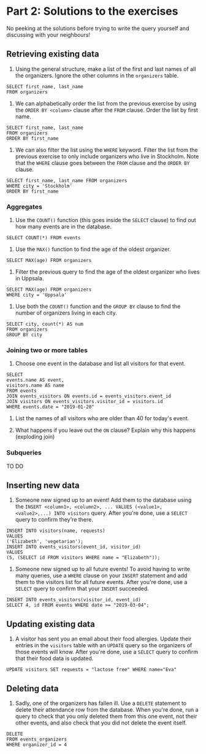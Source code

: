 # Part 2: Solutions to the exercises
No peeking at the solutions before trying to write the query yourself and discussing with your neighbours!

## Retrieving existing data
1. Using the general structure, make a list of the first and last names of all the organizers. Ignore the other columns in the `organizers` table.
```
SELECT first_name, last_name
FROM organizers
```

1. We can alphabetically order the list from the previous exercise by using the `ORDER BY <column>` clause after the `FROM` clause. Order the list by first name.
```
SELECT first_name, last_name
FROM organizers
ORDER BY first_name
```

1. We can also filter the list using the `WHERE` keyword. Filter the list from the previous exercise to only include organizers who live in Stockholm. Note that the `WHERE` clause goes between the `FROM` clause and the `ORDER BY` clause.
```
SELECT first_name, last_name FROM organizers
WHERE city = 'Stockholm'
ORDER BY first_name
```

### Aggregates
1. Use the `COUNT()` function (this goes inside the `SELECT` clause) to find out how many events are in the database.
```
SELECT COUNT(*) FROM events
```

1. Use the `MAX()` function to find the age of the oldest organizer.
```
SELECT MAX(age) FROM organizers
```

1. Filter the previous query to find the age of the oldest organizer who lives in Uppsala.
```
SELECT MAX(age) FROM organizers
WHERE city = 'Uppsala'
```

1. Use both the `COUNT()` function and the `GROUP BY` clause to find the number of organizers living in each city.
```
SELECT city, count(*) AS num
FROM organizers
GROUP BY city
```

### Joining two or more tables
1. Choose one event in the database and list all visitors for that event.
```
SELECT
events.name AS event,
visitors.name AS name
FROM events
JOIN events_visitors ON events.id = events_visitors.event_id
JOIN visitors ON events_visitors.visitor_id = visitors.id
WHERE events.date = "2019-01-20"
```

1. List the names of all visitors who are older than 40 for today's event.

1. What happens if you leave out the `ON` clause? Explain why this happens (exploding join)


### Subqueries
TO DO

## Inserting new data
1. Someone new signed up to an event! Add them to the database using the `INSERT <column1>, <column2>, ... VALUES (<value1>, <value2>,...) INTO visitors` query. After you're done, use a `SELECT` query to confirm they're there.
```
INSERT INTO visitors(name, requests)
VALUES
('Elizabeth', 'vegetarian');
INSERT INTO events_visitors(event_id, visitor_id)
VALUES
(5, (SELECT id FROM visitors WHERE name = "Elizabeth"));
```

1. Someone new signed up to all future events! To avoid having to write many queries, use a `WHERE` clause on your `INSERT` statement and add them to the visitors list for all future events. After you're done, use a `SELECT` query to confirm that your `INSERT` succeeded.
```
INSERT INTO events_visitors(visitor_id, event_id)
SELECT 4, id FROM events WHERE date >= "2019-03-04";
```

## Updating existing data
1. A visitor has sent you an email about their food allergies. Update their entries in the `visitors` table with an `UPDATE` query so the organizers of those events will know. After you're done, use a `SELECT` query to confirm that their food data is updated.
```
UPDATE visitors SET requests = "lactose free" WHERE name="Eva"
```

## Deleting data
1. Sadly, one of the organizers has fallen ill. Use a `DELETE` statement to delete their attendance row from the database. When you're done, run a query to check that you only deleted them from this one event, not their other events, and also check that you did not delete the event itself.
```
DELETE
FROM events_organizers
WHERE organizer_id = 4
```
